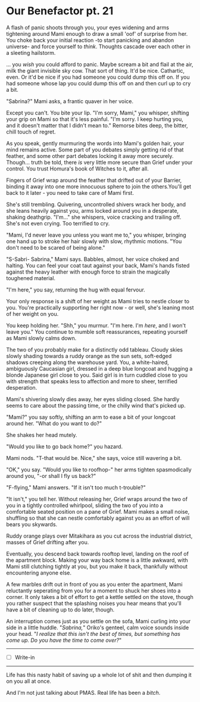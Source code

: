 # Our Benefactor pt. 21

A flash of panic shoots through you, your eyes widening and arms tightening around Mami enough to draw a small 'oof' of surprise from her. You choke back your initial reaction -to start panicking and abandon universe- and force yourself to *think*. Thoughts cascade over each other in a sleeting hailstorm.

... you *wish* you could afford to panic. Maybe scream a bit and flail at the air, milk the giant invisible sky cow. That sort of thing. It'd be nice. Cathartic, even. Or it'd be nice if you had someone you could dump this off on. If you had someone whose lap you could dump this off on and then curl up to cry a bit.

"Sabrina?" Mami asks, a frantic quaver in her voice.

Except you can't. You bite your lip. "I'm sorry, Mami," you whisper, shifting your grip on Mami so that it's less painful. "I'm sorry. I keep hurting you, and it doesn't matter that I didn't mean to." Remorse bites deep, the bitter, chill touch of regret.

As you speak, gently murmuring the words into Mami's golden hair, your mind remains active. Some part of you debates simply getting rid of that feather, and some other part debates locking it away more securely. Though... truth be told, there *is* very little more secure than Grief under your control. You trust Homura's book of Witches to it, after all.

Fingers of Grief wrap around the feather that drifted out of your Barrier, binding it away into one more innocuous sphere to join the others.[](<http://what is this?>)You'll get back to it later - you need to take care of Mami first.

She's still trembling. Quivering, uncontrolled shivers wrack her body, and she leans heavily against you, arms locked around you in a desperate, shaking deathgrip. "I'm..." she whispers, voice cracking and trailing off. She's not even crying. Too terrified to cry.

"Mami, I'd never leave you unless you want me to," you whisper, bringing one hand up to stroke her hair slowly with slow, rhythmic motions. "You don't need to be scared of being alone."

"S-Sabri- Sabrina," Mami says. Babbles, almost, her voice choked and halting. You can feel your coat taut against your back, Mami's hands fisted against the heavy leather with enough force to strain the magically toughened material.

"I'm here," you say, returning the hug with equal fervour.

Your only response is a shift of her weight as Mami tries to nestle closer to you. You're practically supporting her right now - or well, she's leaning most of her weight on you.

You keep holding her. "Shh," you murmur. "I'm here. I'm *here*, and I won't leave you." You continue to mumble soft reassurances, repeating yourself as Mami slowly calms down.

The two of you probably make for a distinctly odd tableau. Cloudy skies slowly shading towards a ruddy orange as the sun sets, soft-edged shadows creeping along the warehouse yard. You, a white-haired, ambiguously Caucasian girl, dressed in a deep blue longcoat and hugging a blonde Japanese girl close to you. Said girl is in turn cuddled close to you with strength that speaks less to affection and more to sheer, terrified desperation.

Mami's shivering slowly dies away, her eyes sliding closed. She hardly seems to care about the passing time, or the chilly wind that's picked up.

"Mami?" you say softly, shifting an arm to ease a bit of your longcoat around her. "What do you want to do?"

She shakes her head mutely.

"Would you like to go back home?" you hazard.

Mami nods. "T-that would be. Nice," she says, voice still wavering a bit.

"OK," you say. "Would you like to roofhop-" her arms tighten spasmodically around you, "-or shall I fly us back?"

"F-flying," Mami answers. "If it isn't too much t-trouble?"

"It isn't," you tell her. Without releasing her, Grief wraps around the two of you in a tightly controlled whirlpool, sliding the two of you into a comfortable seated position on a pane of Grief. Mami makes a small noise, shuffling so that she can nestle comfortably against you as an effort of will bears you skywards.

Ruddy orange plays over Mitakihara as you cut across the industrial district, masses of Grief drifting after you.

Eventually, you descend back towards rooftop level, landing on the roof of the apartment block. Making your way back home is a little awkward, with Mami still clutching tightly at you, but you make it back, thankfully without encountering anyone else.

A few marbles drift out in front of you as you enter the apartment, Mami reluctantly seperating from you for a moment to shuck her shoes into a corner. It only takes a bit of effort to get a kettle settled on the stove, though you rather suspect that the splashing noises you hear means that you'll have a bit of cleaning up to do later, though.

An interruption comes just as you settle on the sofa, Mami curling into your side in a little huddle. "*Sabrina,*" Oriko's genteel, calm voice sounds inside your head. "*I realize that this isn't the best of times, but something has come up. Do you have the time to come over?*"

---

- [ ] Write-in

---

Life has this nasty habit of saving up a whole lot of shit and then dumping it on you all at once.

And I'm not just talking about PMAS. Real life has been a *bitch*.
